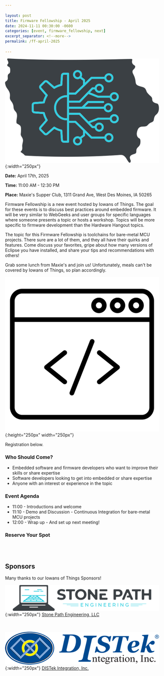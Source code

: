 ```yaml
---

layout: post
title: Firmware Fellowship - April 2025
date: 2024-11-11 00:30:00 -0600
categories: [event, firmware_fellowship, next]
excerpt_separator: <!--more-->
permalink: /ff-april-2025

---
```


![Logo](/assets/images/iowans_of_things.png){:width="250px"}

**Date:**  April 17th, 2025

**Time:**  11:00 AM - 12:30 PM

**Place:** Maxie's Supper Club, 1311 Grand Ave, West Des Moines, IA 50265

Firmware Fellowship is a new event hosted by Iowans of Things. The goal for these events is to discuss best practices around embedded firmware. It will be very similar to WebGeeks and user groups for specific languages where someone presents a topic or hosts a workshop. Topics will be more specific to firmware development than the Hardware Hangout topics. 

The topic for this Firmware Fellowship is toolchains for bare-metal MCU projects. There sure are a lot of them, and they all have their quirks and features. Come discuss your favorites, gripe about how many versions of Eclipse you have installed, and share your tips and recommendations with others!

Grab some lunch from Maxie's and join us! Unfortunately, meals can't be covered by Iowans of Things, so plan accordingly. 

![Icon](/assets/images/icon_firmware.png){:height="250px" width="250px"}

Registration below.

<!--more-->  
<!--the above "comment" tells the main page where to put the break-->

### Who Should Come?

- Embedded software and firmware developers who want to improve their skills or share expertise
- Software developers looking to get into embedded or share expertise
- Anyone with an interest or experience in the topic 

### Event Agenda

- 11:00 - Introductions and welcome
- 11:10 - Demo and Discussion - Continuous Integration for bare-metal MCU projects
- 12:00 - Wrap up - And set up next meeting!

### Reserve Your Spot

<script charset="utf-8" type="text/javascript" src="//js.hsforms.net/forms/embed/v2.js"></script>
<script>
  hbspt.forms.create({
    portalId: "48052701",
    formId: "1be5d0a5-f61b-446f-9ff3-848fc73e9786",
    region: "na1"
  });
</script>

<br /><br />

## Sponsors

Many thanks to our Iowans of Things Sponsors!

![SPE Logo](/assets/images/logo_stonepath_horiz.png){:width="250px"}
[Stone Path Engineering, LLC](https://stonepathengineering.com/)

<br /><br />
![DISTek Logo](/assets/images/DISTek_Logo.png){:width="250px"}
[DISTek Integration, Inc.](https://distek.com/)
